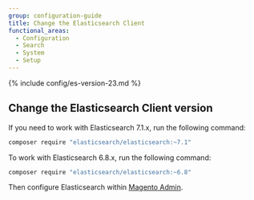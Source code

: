```yaml
---
group: configuration-guide
title: Change the Elasticsearch Client
functional_areas:
  - Configuration
  - Search
  - System
  - Setup
---
```


{% include config/es-version-23.md %}

## Change the Elasticsearch Client version

If you need to work with Elasticsearch 7.1.x, run the following command:

```bash
composer require "elasticsearch/elasticsearch:~7.1"
```

To work with Elasticsearch 6.8.x, run the following command:

```bash
composer require "elasticsearch/elasticsearch:~6.8"
```

Then configure Elasticsearch within [Magento Admin][].

<!-- Link Definitions -->

[Magento Admin]: https://docs.magento.com/m2/ee/user_guide/catalog/search-elasticsearch.html
